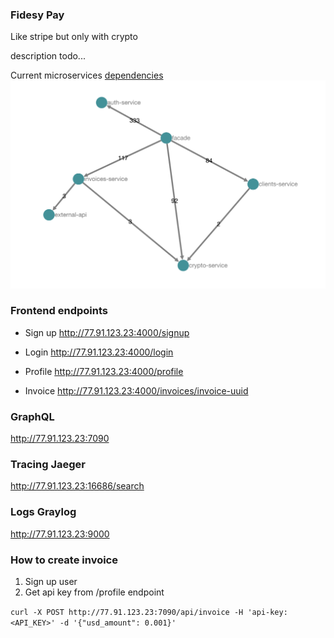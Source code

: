 ### Fidesy Pay

Like stripe but only with crypto

description todo...

Current microservices [dependencies](http://77.91.123.23:16686/dependencies) 
![](https://github.com/fidesy-pay/.github/blob/master/images/graph.png)

### Frontend endpoints 

* Sign up http://77.91.123.23:4000/signup

* Login http://77.91.123.23:4000/login

* Profile http://77.91.123.23:4000/profile

* Invoice http://77.91.123.23:4000/invoices/invoice-uuid

### GraphQL

http://77.91.123.23:7090

### Tracing Jaeger

http://77.91.123.23:16686/search

### Logs Graylog

http://77.91.123.23:9000

### How to create invoice

1. Sign up user
2. Get api key from /profile endpoint

```curl -X POST http://77.91.123.23:7090/api/invoice -H 'api-key: <API_KEY>' -d '{"usd_amount": 0.001}'```

